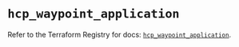 # `hcp_waypoint_application`

Refer to the Terraform Registry for docs: [`hcp_waypoint_application`](https://registry.terraform.io/providers/hashicorp/hcp/0.106.0/docs/resources/waypoint_application).
